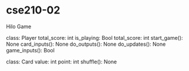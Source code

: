 # cse210-02

Hilo Game


class: Player
total_score: int
is_playing: Bool
total_score: int
start_game(): None
card_inputs(): None
do_outputs(): None
do_updates(): None
game_inputs(): Bool

class: Card
value: int
point: int
shuffle(): None

